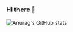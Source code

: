 ### Hi there 👋
![Anurag's GitHub stats](https://github-readme-stats.vercel.app/api?username=diegodemello&show_icons=true&theme=onedark)

<!--
**diegodemello/diegodemello** is a ✨ _special_ ✨ repository because its `README.md` (this file) appears on your GitHub profile.

Here are some ideas to get you started:

- 🔭 I’m currently working on ...
- 🌱 I’m currently learning ...
- 👯 I’m looking to collaborate on ...
- 🤔 I’m looking for help with ...
- 💬 Ask me about ...
- 📫 How to reach me: ...
- 😄 Pronouns: ...
- ⚡ Fun fact: ...
-->

